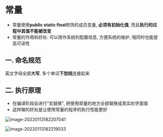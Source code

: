 # 常量

- 常量使用**public static final**修饰的成员变量, **必须有初始化值**, 而且**执行的过程中其值不能被改变**
- 常量的作用和好处: 可以用作系统的配置信息, 方便系统的维护, 哦同时也能提高可读性

## 一. 命名规范

英文字母全部**大写**. 多个单词**下划线**连接起来

## 二. 执行原理

- 在编译阶段会进行"宏替换", 把使用常量的地方全部替换成真实的字面值
- 这样做的好处是让使用常量的程序的执行性能更好

![image-20220113182207041](C:\Users\26297\AppData\Roaming\Typora\typora-user-images\image-20220113182207041.png)

![image-20220113182219033](C:\Users\26297\AppData\Roaming\Typora\typora-user-images\image-20220113182219033.png)
